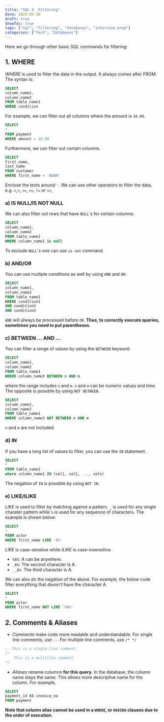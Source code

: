 ```yaml
---
title: "SQL 2. Filtering"
date: 2025-05-30
draft: true
ShowToc: true
tags: ["sql", "filtering", "databases", "interview prep"]
categories: ["Tech", "Databases"]
---
```


Here we go through other basic SQL commands for filtering:

## 1. WHERE
*WHERE* is used to filter the data in the output. It always comes after FROM. The syntax is:

``` sql
SELECT
column_name1, 
column_name2
FROM table_name1
WHERE condition
```

For example, we can filter out all columns where the amount is `10.99`.

``` sql
SELECT
*
FROM payment
WHERE amount = 10.99
```

Furthermore, we can filter out certain columns.

``` sql
SELECT
first_name,
last_name
FROM customer
WHERE first_name = 'ADAM'
```
Enclose the texts around `'`.
We can use other operators to filter the data, e.g. `>`,`<`, `<=`, `>=`, `!=` or `<>`, 

### a) IS NULL/IS NOT NULL

We can also filter out rows that have `NULL`'s for certain columns:

``` sql
SELECT
column_name1,
column_name2
FROM table_name1
WHERE column_name1 is null
```
To exclude `NULL`'s one can use `is not` command.

### b) AND/OR

You can use multiple conditions as well by using `AND` and `OR`:
``` sql
SELECT
column_name1,
column_name2
FROM table_name1
WHERE condition1
AND condition2
AND condition3
```

`AND` will always be processed before `OR`. **Thus, to correctly execute queries, sometimes you need to put parentheses.**

### c) BETWEEN ... AND ...

You can filter a range of values by using the `BETWEEN` keyword.
``` sql
SELECT
column_name1,
column_name2
FROM table_name1
WHERE column_name3 BETWEEN n AND m
```
where the range includes `n` and `m`. `n` and `m` can be numeric values and time. The opposite is possible by using `NOT BETWEEN`.

``` sql
SELECT
column_name1,
column_name2
FROM table_name1
WHERE column_name3 NOT BETWEEN n AND m
```
`n` and `m` are not included.

### d) IN

If you have a long list of values to filter, you can use the `IN` statement.

``` sql
SELECT
*
FROM table_name1
where column_name1 IN (val1, val2, ..., valn)
```

The negation of `IN` is possible by using `NOT IN`.

### e) LIKE/ILIKE
*LIKE* is used to filter by matching against a pattern. `_` is used for any single charater pattern while `%` is used for any sequence of characters. The example is shown below:

``` sql
SELECT 
*
FROM actor
WHERE first_name LIKE 'A%'
```
*LIKE* is case-senstive while *ILIKE* is case-insensitive.  

- `%A%`: A can be anywhere.
- `_A%`: The second character is A.
- `__A%`: The third character is A.

We can also do the negation of the above. For example, the below code filter everything that *doesn't* have the character A.

``` sql
SELECT 
*
FROM actor
WHERE first_name NOT LIKE '%A%'
```

## 2. Comments & Aliases
- *Comments* make code more readable and understandable. For single line comments, use `--`. For multiple line comments, use `/* */`
``` sql
-- This is a single-line comment.
/*
    This is a multiline comment.
*/
```
- *Aliases* rename columns **for this query**. In the database, the column name stays the same. This allows more descriptive name for the column. For example,
``` sql
SELECT
payment_id AS invoice_no
FROM payment
```

**Note that column alias cannot be used in a `WHERE`, or `HAVING` clauses due to the order of execution.**
